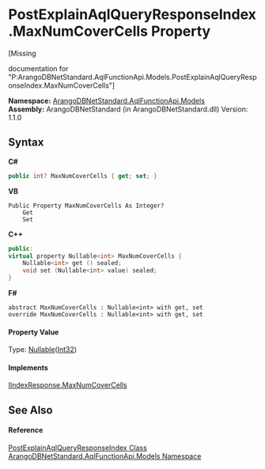# PostExplainAqlQueryResponseIndex.MaxNumCoverCells Property 
 

\[Missing <summary> documentation for "P:ArangoDBNetStandard.AqlFunctionApi.Models.PostExplainAqlQueryResponseIndex.MaxNumCoverCells"\]

**Namespace:**&nbsp;<a href="e03acbe1-782e-533e-7ffe-cd51613ed54f">ArangoDBNetStandard.AqlFunctionApi.Models</a><br />**Assembly:**&nbsp;ArangoDBNetStandard (in ArangoDBNetStandard.dll) Version: 1.1.0

## Syntax

**C#**<br />
``` C#
public int? MaxNumCoverCells { get; set; }
```

**VB**<br />
``` VB
Public Property MaxNumCoverCells As Integer?
	Get
	Set
```

**C++**<br />
``` C++
public:
virtual property Nullable<int> MaxNumCoverCells {
	Nullable<int> get () sealed;
	void set (Nullable<int> value) sealed;
}
```

**F#**<br />
``` F#
abstract MaxNumCoverCells : Nullable<int> with get, set
override MaxNumCoverCells : Nullable<int> with get, set
```


#### Property Value
Type: <a href="https://docs.microsoft.com/dotnet/api/system.nullable-1" target="_blank" rel="noopener noreferrer">Nullable</a>(<a href="https://docs.microsoft.com/dotnet/api/system.int32" target="_blank" rel="noopener noreferrer">Int32</a>)

#### Implements
<a href="0ca253ac-432b-feb2-bb7b-9c07dca71c58">IIndexResponse.MaxNumCoverCells</a><br />

## See Also


#### Reference
<a href="da0362a5-de95-6550-5569-177a7fbb9a53">PostExplainAqlQueryResponseIndex Class</a><br /><a href="e03acbe1-782e-533e-7ffe-cd51613ed54f">ArangoDBNetStandard.AqlFunctionApi.Models Namespace</a><br />